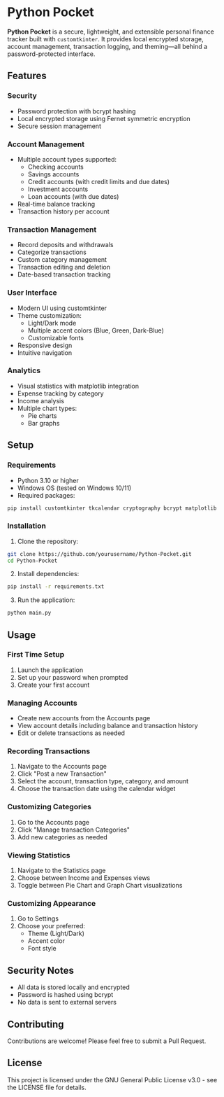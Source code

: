 # Python Pocket

**Python Pocket** is a secure, lightweight, and extensible personal finance tracker built with `customtkinter`. It provides local encrypted storage, account management, transaction logging, and theming—all behind a password-protected interface.

## Features

### Security
- Password protection with bcrypt hashing
- Local encrypted storage using Fernet symmetric encryption
- Secure session management

### Account Management
- Multiple account types supported:
  - Checking accounts
  - Savings accounts
  - Credit accounts (with credit limits and due dates)
  - Investment accounts
  - Loan accounts (with due dates)
- Real-time balance tracking
- Transaction history per account

### Transaction Management
- Record deposits and withdrawals
- Categorize transactions
- Custom category management
- Transaction editing and deletion
- Date-based transaction tracking

### User Interface
- Modern UI using customtkinter
- Theme customization:
  - Light/Dark mode
  - Multiple accent colors (Blue, Green, Dark-Blue)
  - Customizable fonts
- Responsive design
- Intuitive navigation

### Analytics
- Visual statistics with matplotlib integration
- Expense tracking by category
- Income analysis
- Multiple chart types:
  - Pie charts
  - Bar graphs

## Setup

### Requirements
- Python 3.10 or higher
- Windows OS (tested on Windows 10/11)
- Required packages:
```bash
pip install customtkinter tkcalendar cryptography bcrypt matplotlib
```

### Installation
1. Clone the repository:
```bash
git clone https://github.com/yourusername/Python-Pocket.git
cd Python-Pocket
```

2. Install dependencies:
```bash
pip install -r requirements.txt
```

3. Run the application:
```bash
python main.py
```

## Usage

### First Time Setup
1. Launch the application
2. Set up your password when prompted
3. Create your first account

### Managing Accounts
- Create new accounts from the Accounts page
- View account details including balance and transaction history
- Edit or delete transactions as needed

### Recording Transactions
1. Navigate to the Accounts page
2. Click "Post a new Transaction"
3. Select the account, transaction type, category, and amount
4. Choose the transaction date using the calendar widget

### Customizing Categories
1. Go to the Accounts page
2. Click "Manage transaction Categories"
3. Add new categories as needed

### Viewing Statistics
1. Navigate to the Statistics page
2. Choose between Income and Expenses views
3. Toggle between Pie Chart and Graph Chart visualizations

### Customizing Appearance
1. Go to Settings
2. Choose your preferred:
   - Theme (Light/Dark)
   - Accent color
   - Font style

## Security Notes
- All data is stored locally and encrypted
- Password is hashed using bcrypt
- No data is sent to external servers

## Contributing
Contributions are welcome! Please feel free to submit a Pull Request.

## License
This project is licensed under the GNU General Public License v3.0 - see the LICENSE file for details.
